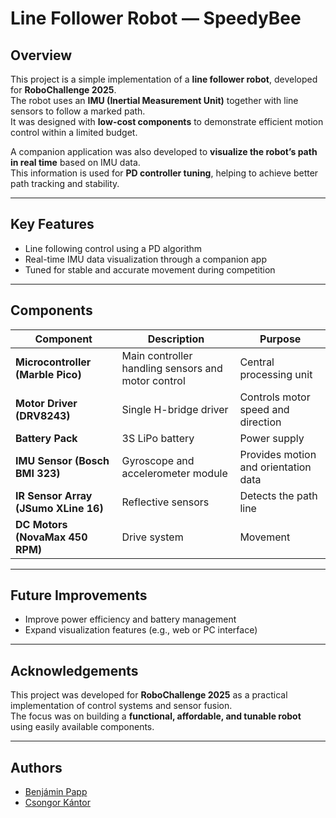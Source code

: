 # Line Follower Robot — SpeedyBee

## Overview

This project is a simple implementation of a **line follower robot**, developed for **RoboChallenge 2025**.  
The robot uses an **IMU (Inertial Measurement Unit)** together with line sensors to follow a marked path.  
It was designed with **low-cost components** to demonstrate efficient motion control within a limited budget.

A companion application was also developed to **visualize the robot’s path in real time** based on IMU data.  
This information is used for **PD controller tuning**, helping to achieve better path tracking and stability.

---

## Key Features

- Line following control using a PD algorithm  
- Real-time IMU data visualization through a companion app  
- Tuned for stable and accurate movement during competition  

---

## Components

| Component | Description | Purpose |
|------------|-------------|----------|
| **Microcontroller (Marble Pico)** | Main controller handling sensors and motor control | Central processing unit |
| **Motor Driver (DRV8243)** | Single H-bridge driver | Controls motor speed and direction |
| **Battery Pack** | 3S LiPo battery | Power supply |
| **IMU Sensor (Bosch BMI 323)** | Gyroscope and accelerometer module | Provides motion and orientation data |
| **IR Sensor Array (JSumo XLine 16)** | Reflective sensors | Detects the path line |
| **DC Motors (NovaMax 450 RPM)** | Drive system | Movement |


---

## Future Improvements

- Improve power efficiency and battery management  
- Expand visualization features (e.g., web or PC interface)  

---

## Acknowledgements

This project was developed for **RoboChallenge 2025** as a practical implementation of control systems and sensor fusion.  
The focus was on building a **functional, affordable, and tunable robot** using easily available components.

---

## Authors

- [Benjámin Papp](https://github.com/PappBenjamin)  
- [Csongor Kántor](https://github.com/progenor) 
